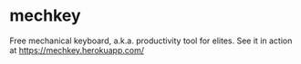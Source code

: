 mechkey
=======

Free mechanical keyboard, a.k.a. productivity tool for elites. See it in action at https://mechkey.herokuapp.com/
